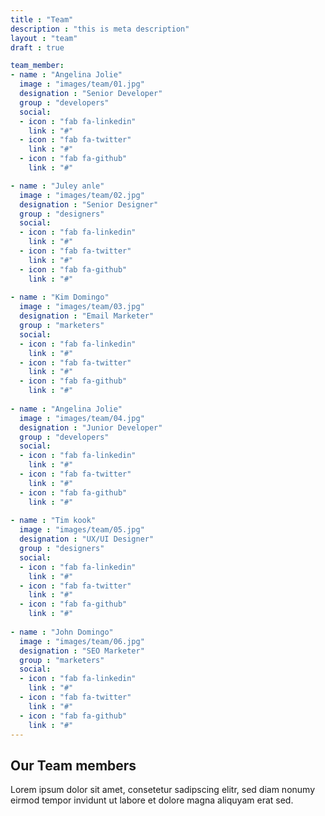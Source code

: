 ```yaml
---
title : "Team"
description : "this is meta description"
layout : "team"
draft : true

team_member:
- name : "Angelina Jolie"
  image : "images/team/01.jpg"
  designation : "Senior Developer"
  group : "developers"
  social:
  - icon : "fab fa-linkedin"
    link : "#"
  - icon : "fab fa-twitter"
    link : "#"
  - icon : "fab fa-github"
    link : "#"

- name : "Juley anle"
  image : "images/team/02.jpg"
  designation : "Senior Designer"
  group : "designers"
  social:
  - icon : "fab fa-linkedin"
    link : "#"
  - icon : "fab fa-twitter"
    link : "#"
  - icon : "fab fa-github"
    link : "#"
    
- name : "Kim Domingo"
  image : "images/team/03.jpg"
  designation : "Email Marketer"
  group : "marketers"
  social:
  - icon : "fab fa-linkedin"
    link : "#"
  - icon : "fab fa-twitter"
    link : "#"
  - icon : "fab fa-github"
    link : "#"
    
- name : "Angelina Jolie"
  image : "images/team/04.jpg"
  designation : "Junior Developer"
  group : "developers"
  social:
  - icon : "fab fa-linkedin"
    link : "#"
  - icon : "fab fa-twitter"
    link : "#"
  - icon : "fab fa-github"
    link : "#"
    
- name : "Tim kook"
  image : "images/team/05.jpg"
  designation : "UX/UI Designer"
  group : "designers"
  social:
  - icon : "fab fa-linkedin"
    link : "#"
  - icon : "fab fa-twitter"
    link : "#"
  - icon : "fab fa-github"
    link : "#"
    
- name : "John Domingo"
  image : "images/team/06.jpg"
  designation : "SEO Marketer"
  group : "marketers"
  social:
  - icon : "fab fa-linkedin"
    link : "#"
  - icon : "fab fa-twitter"
    link : "#"
  - icon : "fab fa-github"
    link : "#"
---
```


## Our **Team members**
Lorem ipsum dolor sit amet, consetetur sadipscing elitr, sed diam nonumy eirmod tempor invidunt ut labore et dolore magna aliquyam erat sed.
